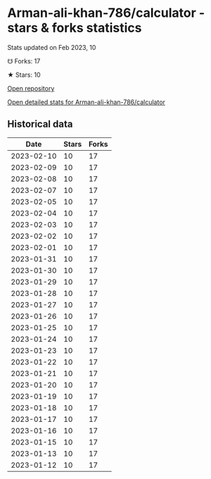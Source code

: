 # Arman-ali-khan-786/calculator - stars & forks statistics

Stats updated on Feb 2023, 10

☋ Forks: 17

★ Stars: 10

[Open repository](https://github.com/Arman-ali-khan-786/calculator)

[Open detailed stats for Arman-ali-khan-786/calculator](https://reviewgithub.com/rep/Arman-ali-khan-786/calculator)

## Historical data
| Date | Stars | Forks |
|------|-------|-------|
| 2023-02-10 | 10 | 17 | 
| 2023-02-09 | 10 | 17 | 
| 2023-02-08 | 10 | 17 | 
| 2023-02-07 | 10 | 17 | 
| 2023-02-05 | 10 | 17 | 
| 2023-02-04 | 10 | 17 | 
| 2023-02-03 | 10 | 17 | 
| 2023-02-02 | 10 | 17 | 
| 2023-02-01 | 10 | 17 | 
| 2023-01-31 | 10 | 17 | 
| 2023-01-30 | 10 | 17 | 
| 2023-01-29 | 10 | 17 | 
| 2023-01-28 | 10 | 17 | 
| 2023-01-27 | 10 | 17 | 
| 2023-01-26 | 10 | 17 | 
| 2023-01-25 | 10 | 17 | 
| 2023-01-24 | 10 | 17 | 
| 2023-01-23 | 10 | 17 | 
| 2023-01-22 | 10 | 17 | 
| 2023-01-21 | 10 | 17 | 
| 2023-01-20 | 10 | 17 | 
| 2023-01-19 | 10 | 17 | 
| 2023-01-18 | 10 | 17 | 
| 2023-01-17 | 10 | 17 | 
| 2023-01-16 | 10 | 17 | 
| 2023-01-15 | 10 | 17 | 
| 2023-01-13 | 10 | 17 | 
| 2023-01-12 | 10 | 17 | 

